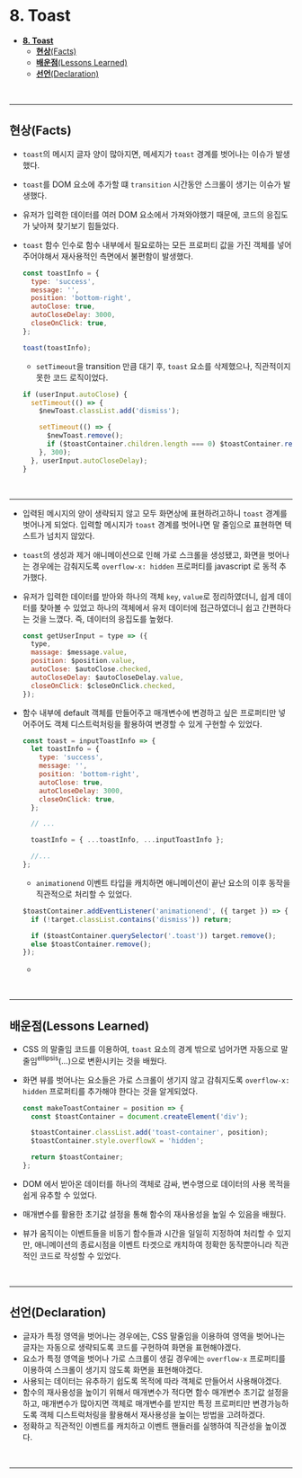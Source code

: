 # **8. Toast**

- [**8. Toast**](#8-toast)
  - [**현상**(Facts)](#현상facts)
  - [**배운점**(Lessons Learned)](#배운점lessons-learned)
  - [**선언**(Declaration)](#선언declaration)

<br>

---

## **현상**(Facts)

- `toast`의 메시지 글자 양이 많아지면, 메세지가 `toast` 경계를 벗어나는 이슈가 발생했다.
- `toast`를 DOM 요소에 추가할 떄 `transition` 시간동안 스크롤이 생기는 이슈가 발생했다.
- 유저가 입력한 데이터를 여러 DOM 요소에서 가져와야했기 때문에, 코드의 응집도가 낮아져 찾기보기 힘들었다.
- `toast` 함수 인수로 함수 내부에서 필요로하는 모든 프로퍼티 값을 가진 객체를 넣어주어야해서 재사용적인 측면에서 불편함이 발생했다.

  ```javascript
  const toastInfo = {
    type: 'success',
    message: '',
    position: 'bottom-right',
    autoClose: true,
    autoCloseDelay: 3000,
    closeOnClick: true,
  };

  toast(toastInfo);
  ```

  - `setTimeout`을 transition 만큼 대기 후, `toast` 요소를 삭제했으나, 직관적이지 못한 코드 로직이었다.

  ```javascript
  if (userInput.autoClose) {
    setTimeout(() => {
      $newToast.classList.add('dismiss');

      setTimeout(() => {
        $newToast.remove();
        if ($toastContainer.children.length === 0) $toastContainer.remove();
      }, 300);
    }, userInput.autoCloseDelay);
  }
  ```

<br>

---

- 입력된 메시지의 양이 생략되지 않고 모두 화면상에 표현하려고하니 `toast` 경계를 벗어나게 되었다. 입력할 메시지가 `toast` 경계를 벗어나면 말 줄임으로 표현하면 텍스트가 넘치지 않았다.
- `toast`의 생성과 제거 애니메이션으로 인해 가로 스크롤을 생성됐고, 화면을 벗어나는 경우에는 감춰지도록 `overflow-x: hidden` 프로퍼티를 javascript 로 동적 추가했다.
- 유저가 입력한 데이터를 받아와 하나의 객체 `key`, `value`로 정리하였더니, 쉽게 데이터를 찾아볼 수 있었고 하나의 객체에서 유저 데이터에 접근하였더니 쉽고 간편하다는 것을 느꼈다. 즉, 데이터의 응집도를 높혔다.
  ```javascript
  const getUserInput = type => ({
    type,
    massage: $message.value,
    position: $position.value,
    autoClose: $autoClose.checked,
    autoCloseDelay: $autoCloseDelay.value,
    closeOnClick: $closeOnClick.checked,
  });
  ```
- 함수 내부에 default 객체를 만들어주고 매개변수에 변경하고 싶은 프로퍼티만 넣어주어도 객체 디스트럭처링을 활용하여 변경할 수 있게 구현할 수 있었다.

  ```javascript
  const toast = inputToastInfo => {
    let toastInfo = {
      type: 'success',
      message: '',
      position: 'bottom-right',
      autoClose: true,
      autoCloseDelay: 3000,
      closeOnClick: true,
    };

    // ...

    toastInfo = { ...toastInfo, ...inputToastInfo };

    //...
  };
  ```

  - `animationend` 이벤트 타입을 캐치하면 애니메이션이 끝난 요소의 이후 동작을 직관적으로 처리할 수 있었다.

  ```javascript
  $toastContainer.addEventListener('animationend', ({ target }) => {
    if (!target.classList.contains('dismiss')) return;

    if ($toastContainer.querySelector('.toast')) target.remove();
    else $toastContainer.remove();
  });
  ```

  -

<br>

---

## **배운점**(Lessons Learned)

- CSS 의 말줄임 코드를 이용하여, `toast` 요소의 경계 밖으로 넘어가면 자동으로 말줄임<sup>ellipsis</sup>(...)으로 변환시키는 것을 배웠다.
- 화면 뷰를 벗어나는 요소들은 가로 스크롤이 생기지 않고 감춰지도록 `overflow-x: hidden` 프로퍼티를 추가해야 한다는 것을 알게되었다.

  ```javascript
  const makeToastContainer = position => {
    const $toastContainer = document.createElement('div');

    $toastContainer.classList.add('toast-container', position);
    $toastContainer.style.overflowX = 'hidden';

    return $toastContainer;
  };
  ```

- DOM 에서 받아온 데이터를 하나의 객체로 감싸, 변수명으로 데이터의 사용 목적을 쉽게 유추할 수 있었다.
- 매개변수를 활용한 초기값 설정을 통해 함수의 재사용성을 높일 수 있음을 배웠다.
- 뷰가 움직이는 이벤트들을 비동기 함수들과 시간을 일일히 지정하여 처리할 수 있지만, 애니메이션의 종료시점을 이벤트 타겟으로 캐치하여 정확한 동작뿐아니라 직관적인 코드로 작성할 수 있었다.

<br>

---

## **선언**(Declaration)

- 글자가 특정 영역을 벗어나는 경우에는, CSS 말줄임을 이용하여 영역을 벗어나는 글자는 자동으로 생략되도록 코드를 구현하여 화면을 표현해야겠다.
- 요소가 특정 영역을 벗어나 가로 스크롤이 생길 경우에는 `overflow-x` 프로퍼티를 이용하여 스크롤이 생기지 않도록 화면을 표현해야겠다.
- 사용되는 데이터는 유추하기 쉽도록 목적에 따라 객체로 만들어서 사용해야겠다.
- 함수의 재사용성을 높이기 위해서 매개변수가 적다면 함수 매개변수 초기값 설정을 하고, 매개변수가 많아지면 객체로 매개변수를 받지만 특정 프로퍼티만 변경가능하도록 객체 디스트럭처링을 활용해서 재사용성을 높이는 방법을 고려하겠다.
- 정확하고 직관적인 이벤트를 캐치하고 이벤트 핸들러를 실행하여 직관성을 높이겠다.

<br>

---
